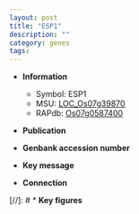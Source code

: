 ```yaml
---
layout: post
title: "ESP1"
description: ""
category: genes
tags: 
---
```


* **Information**  
    + Symbol: ESP1  
    + MSU: [LOC_Os07g39870](http://rice.uga.edu/cgi-bin/ORF_infopage.cgi?orf=LOC_Os07g39870)  
    + RAPdb: [Os07g0587400](http://rapdb.dna.affrc.go.jp/viewer/gbrowse_details/irgsp1?name=Os07g0587400)  

* **Publication**  

* **Genbank accession number**  

* **Key message**  

* **Connection**  

[//]: # * **Key figures**  


